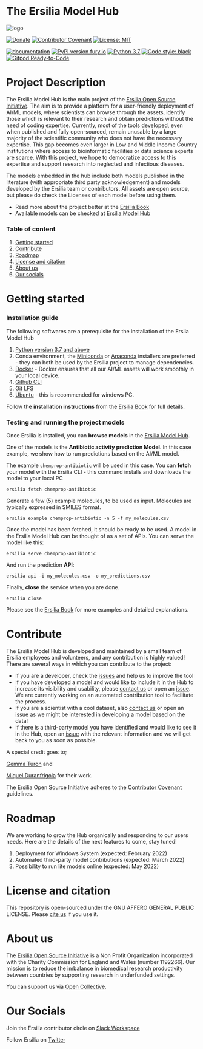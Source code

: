 # The Ersilia Model Hub

![logo](https://github.com/ersilia-os/ersilia/blob/master/assets/Ersilia_Plum.png)

[![Donate](https://img.shields.io/badge/Donate-PayPal-green.svg)](https://www.paypal.com/uk/fundraiser/charity/4145012) [![Contributor Covenant](https://img.shields.io/badge/Contributor%20Covenant-v2.0%20adopted-ff69b4.svg)](CODE_OF_CONDUCT.md) [![License: MIT](https://img.shields.io/badge/License-MIT-yellow.svg)](https://opensource.org/licenses/MIT)

[![documentation](https://img.shields.io/badge/-Documentation-purple?logo=read-the-docs&logoColor=white)](https://ersilia.gitbook.io/ersilia-book/) [![PyPI version fury.io](https://badge.fury.io/py/ersilia.svg)](https://pypi.python.org/pypi/ersilia/) [![Python 3.7](https://img.shields.io/badge/python-3.7-blue.svg)](https://www.python.org/downloads/release/python-370/) [![Code style: black](https://img.shields.io/badge/code%20style-black-000000.svg?logo=Python&logoColor=white)](https://github.com/psf/black) [![Gitpod Ready-to-Code](https://img.shields.io/badge/Gitpod-ready--to--code-blue?logo=gitpod)](https://gitpod.io/#https://github.com/ersilia-os/ersilia)


# Project Description
The Ersilia Model Hub is the main project of the [Ersilia Open Source Initiative](https://ersilia.io). The aim is to provide a platform for a user-friendly deployment of AI/ML models, where scientists can browse through the assets, identify those which is relevant to their research and obtain predictions without the need of coding expertise. Currently, most of the tools developed, even when published and fully open-sourced, remain unusable by a large majority of the scientific community who does not have the necessary expertise. This gap becomes even larger in Low and Middle Income Country institutions where access to bioinformatic facilities or data science experts are scarce. With this project, we hope to democratize access to this expertise and support research into neglected and infectious diseases.

The models embedded in the hub include both models published in the literature (with appropriate third party acknowledgement) and models developed by the Ersilia team or contributors. All assets are open source, but please do check the Licenses of each model before using them.

* Read more about the project better at the [Ersilia Book](https://ersilia.gitbook.io/ersilia-book/)
* Available models can be checked at [Ersilia Model Hub](https://airtable.com/shr9sYjL70nnHOUrP/tblZGe2a2XeBxrEHP)


### Table of content
1. [Getting started](https://github.com/ersilia-os/ersilia#getting-started)
2. [Contribute](https://github.com/ersilia-os/ersilia#contribute)
3. [Roadmap](https://github.com/ersilia-os/ersilia#roadmap)
4. [License and citation](https://github.com/ersilia-os/ersilia#license-and-citation)
5. [About us](https://github.com/ersilia-os/ersilia#about-us)
6. [Our socials](https://github.com/ersilia-os/ersilia#our-socials)



# Getting started

### Installation guide

The following softwares are a prerequisite for the installation of the Erslia Model Hub
1. [Python version 3.7 and above](https://www.python.org/)
2. Conda environment, the [Miniconda](https://docs.conda.io/en/latest/miniconda.html) or [Anaconda](https://docs.anaconda.com/anaconda/install/index.html) installers are preferred - they can both be used by the Ersilia project to manage dependencies.
3. [Docker](https://www.docker.com/) - Docker ensures that all our AI/ML assets will work smoothly in your local device.
4. [Github CLI](https://cli.github.com/manual/installation)
5. [Git LFS](https://git-lfs.github.com/)
6. [Ubuntu](https://www.microsoft.com/en-us/p/ubuntu/9nblggh4msv6#activetab=pivot:overviewtab)  - this is recommended for windows PC.

Follow the **installation instructions** from the [Ersilia Book](https://ersilia.gitbook.io/ersilia-book/quick-start/installation) for full details.

### Testing and running the project models
Once Ersilia is installed, you can **browse models** in the [Ersilia Model Hub](https://airtable.com/shrXfZ8pqro0jjcsG/tblZGe2a2XeBxrEHP/viwd5XJVLslkE11Tg).

One of the models is the **Antibiotic activity prediction Model**. In this case example, we show how to run predictions based on the AI/ML model.

The example `chemprop-antibiotic` will be used in this case. You can **fetch** your model with the Ersilia CLI - this command installs and downloads the model to your local PC
```
ersilia fetch chemprop-antibiotic
```
Generate a few (5) example molecules, to be used as input. Molecules are typically expressed in SMILES format.
```
ersilia example chemprop-antibiotic -n 5 -f my_molecules.csv
```
Once the model has been fetched, it should be ready to be used. A model in the Ersilia Model Hub can be thought of as a set of APIs. You can serve the model like this:
```
ersilia serve chemprop-antibiotic
```
And run the prediction **API**:
```
ersilia api -i my_molecules.csv -o my_predictions.csv
```
Finally, **close** the service when you are done.
```
ersilia close
```

Please see the [Ersilia Book](https://ersilia.gitbook.io/ersilia-book/) for more examples and detailed explanations.

# Contribute
The Ersilia Model Hub is developed and maintained by a small team of Ersilia employees and volunteers, and any contribution is highly valued! There are several ways in which you can contribute to the project:
* If you are a developer, check the [issues](https://github.com/ersilia-os/ersilia/issues) and help us to improve the tool
* If you have developed a model and would like to include it in the Hub to increase its visibility and usability, please [contact us](https://ersilia.io) or open an [issue](https://github.com/ersilia-os/ersilia/issues). We are currently working on an automated contribution tool to facilitate the process.
* If you are a scientist with a cool dataset, also [contact us](https://ersilia.io) or open an [issue](https://github.com/ersilia-os/ersilia/issues) as we might be interested in developing a model based on the data!
* If there is a third-party model you have identified and would like to see it in the Hub, open an [issue](https://github.com/ersilia-os/ersilia/issues) with the relevant information and we will get back to you as soon as possible.

A special credit goes to;

[Gemma Turon](https://github.com/GemmaTuron)  and 

[Miquel Duranfrigola](https://github.com/miquelduranfrigola) for their work.

The Ersilia Open Source Initiative adheres to the [Contributor Covenant](https://ersilia.gitbook.io/ersilia-wiki/code-of-conduct) guidelines.

# Roadmap
We are working to grow the Hub organically and responding to our users needs. Here are the details of the next features to come, stay tuned!

1. Deployment for Windows System (expected: February 2022)
2. Automated third-party model contributions (expected: March 2022)
3. Possibility to run lite models online (expected: May 2022)

# License and citation
This repository is open-sourced under the GNU AFFERO GENERAL PUBLIC LICENSE. Please [cite us](https://github.com/ersilia-os/ersilia/blob/master/CITATION.cff) if you use it.

# About us
The [Ersilia Open Source Initiative](https://ersilia.io) is a Non Profit Organization incorporated with the Charity Commission for England and Wales (number 1192266). Our mission is to reduce the imbalance in biomedical research productivity between countries by supporting research in underfunded settings.

You can support us via [Open Collective](https:/opencollective.com/ersilia).

# Our Socials
Join the Ersilia contributor circle on [Slack Workspace](https://ersilia-workspace.slack.com/)

Follow Ersilia on [Twitter](https://twitter.com/ersiliaio)
